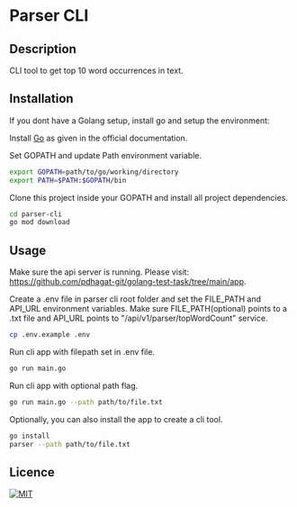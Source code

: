 # Parser CLI

## Description
CLI tool to get top 10 word occurrences in text.

## Installation
If you dont have a Golang setup, install go and setup the environment: 

Install [Go](https://go.dev/doc/install) as given in the official documentation.

Set GOPATH and update Path environment variable.

```bash
export GOPATH=path/to/go/working/directory
export PATH=$PATH:$GOPATH/bin
```

Clone this project inside your GOPATH and install all project dependencies.

```bash
cd parser-cli
go mod download
```

## Usage
Make sure the api server is running. Please visit: https://github.com/pdhagat-git/golang-test-task/tree/main/app.

Create a .env file in parser cli root folder and set the FILE_PATH and API_URL environment variables. Make sure FILE_PATH(optional) points to a .txt file and API_URL points to "/api/v1/parser/topWordCount" service.

```bash
cp .env.example .env
```

Run cli app with filepath set in .env file.

```bash
go run main.go
```

Run cli app with optional path flag.

```bash
go run main.go --path path/to/file.txt
```

Optionally, you can also install the app to create a cli tool. 

```bash
go install
parser --path path/to/file.txt
```

## Licence
[![MIT](https://img.shields.io/badge/License-MIT-yellow.svg)](https://opensource.org/licenses/MIT)